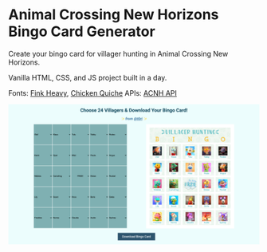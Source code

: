 # Animal Crossing New Horizons Bingo Card Generator
Create your bingo card for villager hunting in Animal Crossing New Horizons.

Vanilla HTML, CSS, and JS project built in a day.

Fonts: [Fink Heavy](https://www.fontsmarket.com/font-download/fink-heavy), [Chicken Quiche](https://www.dafont.com/chicken-quiche.font)
APIs: [ACNH API](http://acnhapi.com/)

<img src="./preview.png">
